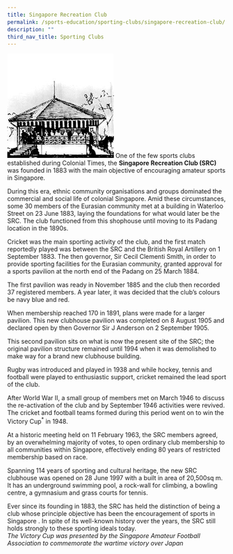 ```yaml
---
title: Singapore Recreation Club
permalink: /sports-education/sporting-clubs/singapore-recreation-club/
description: ""
third_nav_title: Sporting Clubs
---
```

![Singapore Recreation Club](/images/Sport%20Education/Sporting%20Clubs/RecreationClub.jpeg)
One of the few sports clubs established during Colonial Times, the **Singapore Recreation Club (SRC)** was founded in 1883 with the main objective of encouraging amateur sports in Singapore.
  
During this era, ethnic community organisations and groups dominated the commercial and social life of colonial Singapore. Amid these circumstances, some 30 members of the Eurasian community met at a building in Waterloo Street on 23 June 1883, laying the foundations for what would later be the SRC. The club functioned from this shophouse until moving to its Padang location in the 1890s.
  
Cricket was the main sporting activity of the club, and the first match reportedly played was between the SRC and the British Royal Artillery on 1 September 1883. The then governor, Sir Cecil Clementi Smith, in order to provide sporting facilities for the Eurasian community, granted approval for a sports pavilion at the north end of the Padang on 25 March 1884.
  
The first pavilion was ready in November 1885 and the club then recorded 37 registered members. A year later, it was decided that the club’s colours be navy blue and red. 

When membership reached 170 in 1891, plans were made for a larger pavilion. This new clubhouse pavilion was completed on 8 August 1905 and declared open by then Governor Sir J Anderson on 2 September 1905.
  
This second pavilion sits on what is now the present site of the SRC; the original pavilion structure remained until 1994 when it was demolished to make way for a brand new clubhouse building.
  
Rugby was introduced and played in 1938 and while hockey, tennis and football were played to enthusiastic support, cricket remained the lead sport of the club.  
  
After World War II, a small group of members met on March 1946 to discuss the re-activation of the club and by September 1946 activities were revived. The cricket and football teams formed during this period went on to win the Victory Cup<sup>*</sup> in 1948.
  
At a historic meeting held on 11 February 1963, the SRC members agreed, by an overwhelming majority of votes, to open ordinary club membership to all communities within Singapore, effectively ending 80 years of restricted membership based on race.
  
Spanning 114 years of sporting and cultural heritage, the new SRC clubhouse was opened on 28 June 1997 with a built in area of 20,500sq m. It has an underground swimming pool, a rock-wall for climbing, a bowling centre, a gymnasium and grass courts for tennis.  
  
Ever since its founding in 1883, the SRC has held the distinction of being a club whose principle objective has been the encouragement of sports in Singapore . In spite of its well-known history over the years, the SRC still holds strongly to these sporting ideals today.  
*The Victory Cup was presented by the Singapore Amateur Football Association to commemorate the wartime victory over Japan*